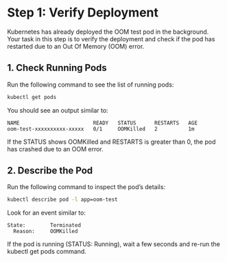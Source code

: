 # Step 1: Verify Deployment

Kubernetes has already deployed the OOM test pod in the background. Your task in this step is to verify the deployment and check if the pod has restarted due to an Out Of Memory (OOM) error.

## 1. Check Running Pods
Run the following command to see the list of running pods:

```sh
kubectl get pods
```

You should see an output similar to:

```
NAME                        READY   STATUS      RESTARTS   AGE
oom-test-xxxxxxxxxx-xxxxx   0/1     OOMKilled   2          1m
```

If the STATUS shows OOMKilled and RESTARTS is greater than 0, the pod has crashed due to an OOM error.

## 2. Describe the Pod

Run the following command to inspect the pod’s details:

```sh
kubectl describe pod -l app=oom-test
```

Look for an event similar to:

```
State:        Terminated
  Reason:     OOMKilled
```

If the pod is running (STATUS: Running), wait a few seconds and re-run the kubectl get pods command.

